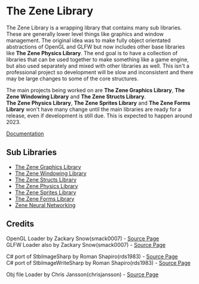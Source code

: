 # The Zene Library

The Zene Library is a wrapping library that contains many sub libraries. These are generally lower level things like graphics and window management.
The original idea was to make fully object orientated abstractions of OpenGL and GLFW but now includes other base libraries like **The Zene Physics Library**.
The end goal is to have a collection of libraries that can be used together to make something like a game engine, but also used separately and mixed with other libraries as well.
This isn't a professional project so development will be slow and inconsistent and there may be large changes to some of the core structures.</br>

The main projects being worked on are **The Zene Graphics Library**, **The Zene Windowing Library** and **The Zene Structs Library**.</br>
**The Zene Physics Library**, **The Zene Sprites Library** and **The Zene Forms Library** won't have many change until the main libraries are ready for a release, even if development is still due.
This is expected to happen around 2023.

[Documentation](https://me222282.github.io/ZeneLibrary/)

## Sub Libraries

 - [The Zene Graphics Library](./Graphics)</br>
 - [The Zene Windowing Library](./Windowing)</br>
 - [The Zene Structs Library](./Structs)</br>
 - [The Zene Physics Library](./Physics)</br>
 - [The Zene Sprites Library](./Sprites)</br>
 - [The Zene Forms Library](./Forms)</br>
 - [Zene Neural Networking](./Evolution)</br>

## Credits

OpenGL Loader by Zackary Snow(smack0007) - [Source Page](https://github.com/smack0007/GLDotNet)</br>
GLFW Loader also by Zackary Snow(smack0007) - [Source Page](https://github.com/smack0007/GLFWDotNet)</br>

C# port of StbImageSharp by Roman Shapiro(rds1983) - [Source Page](https://github.com/StbSharp/StbImageSharp)</br>
C# port of StbImageWriteSharp by Roman Shapiro(rds1983) - [Source Page](https://github.com/StbSharp/StbImageWriteSharp)</br>

Obj file Loader by Chris Jansson(chrisjansson) - [Source Page](https://github.com/chrisjansson/ObjLoader)</br>
